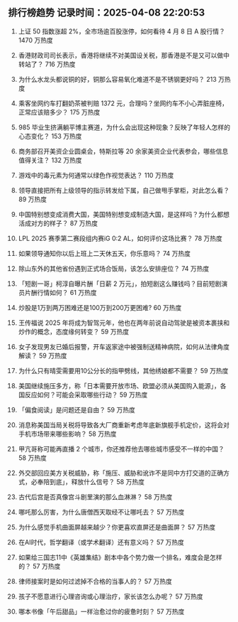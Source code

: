 
## 排行榜趋势 记录时间：2025-04-08 22:20:53
  
  1. 上证 50 指数涨超 2%，全市场逾百股涨停，如何看待 4 月 8 日 A 股行情？ 1470 万热度
    
  2. 香港财政司司长表示，香港将继续不对美国设关税，那香港是不是又可以做中转站了？ 716 万热度
    
  3. 为什么水龙头都说铜的好，铜那么容易氧化难道不是不锈钢更好吗？ 213 万热度
    
  4. 乘客坐网约车打翻奶茶被判赔 1372 元，合理吗？坐网约车不小心弄脏座椅，正常应该赔多少？ 175 万热度
    
  5. 985 毕业生挤满躺平博主赛道，为什么会出现这种现象？反映了年轻人怎样的心态变化？ 153 万热度
    
  6. 商务部召开美资企业圆桌会，特斯拉等 20 余家美资企业代表参会，哪些信息值得关注？ 132 万热度
    
  7. 游戏中的毒元素为何通常以绿色作视觉表达？ 110 万热度
    
  8. 领导直接把所有上级领导的指示转发给下属，自己做甩手掌柜，对此怎么看？ 89 万热度
    
  9. 中国特别想变成消费大国，美国特别想变成制造大国，是这样吗？为什么都想活成对方的样子？ 87 万热度
    
  10. LPL 2025 赛季第二赛段组内赛iG 0:2 AL，如何评价这场比赛？ 78 万热度
    
  11. 如果领导通知你以后上班上二天休五天，你乐意吗？ 74 万热度
    
  12. 除山东外的其他省份遇到正式场合饭局，该怎么安排座位？ 74 万热度
    
  13. 「短剧一哥」柯淳自曝片酬「日薪 2 万元」，拍短剧这么赚钱吗？目前短剧演员片酬行情如何？ 61 万热度
    
  14. 炒股是1万到两万困难还是100万到200万更困难? 60 万热度
    
  15. 王传福说 2025 年将成为智驾元年，他也在两年前说自动驾驶是被资本裹挟和炒作的概念，态度缘何转变？ 59 万热度
    
  16. 女子发现男友已婚后报警，开车返家途中被强制送精神病院，如何从法律角度解读？ 59 万热度
    
  17. 为什么只有晴雯需要用10公分长的指甲劈线，其他绣娘都不需要？ 59 万热度
    
  18. 美国继续施压多方，称「日本需要开放市场、欧盟必须从美国购入能源」，各国反应如何？可能会采取哪些行动？ 59 万热度
    
  19. 「偏食阅读」是问题还是自由？ 59 万热度
    
  20. 消息称美国当局关税将导致各大厂商重新考虑年底新旗舰手机定价，这将会对手机市场带来哪些影响？ 58 万热度
    
  21. 甲亢哥称可能再直播 2 个城市，你还推荐他去哪些城市感受不一样的中国？ 58 万热度
    
  22. 外交部回应美方关税威胁，称「施压、威胁和讹诈不是同中方打交道的正确方式，必奉陪到底」，释放什么信号？ 58 万热度
    
  23. 古代后宫是否真像宫斗剧里演的那么血淋淋？ 58 万热度
    
  24. 哪吒那么厉害，为什么唐僧西天取经不让哪吒去？ 57 万热度
    
  25. 为什么感觉手机曲面屏越来越少？你更喜欢直屏还是曲面屏？ 57 万热度
    
  26. 在AI时代，哲学翻译（或学术翻译）还有意义吗？ 57 万热度
    
  27. 如果给三国志11中《英雄集结》剧本中各个势力做一个排名，难度会是怎样的？ 57 万热度
    
  28. 律师接案时是如何过滤掉不合格的当事人的？ 57 万热度
    
  29. 孩子不愿意进行心理咨询或心理治疗，家长该怎么办呢？ 57 万热度
    
  30. 哪本书像「午后甜品」一样治愈过你的疲惫时刻？ 57 万热度
    
